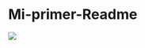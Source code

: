 # Mi-primer-Readme
<!--Este proyecto está basado en la plantilla [Admin Lte3](https://github.com/ColorlibHQ/AdminLTE "Admin Lte3")-->
![](https://images.unsplash.com/photo-1587620962725-abab7fe55159?ixid=MnwxMjA3fDB8MHxwaG90by1wYWdlfHx8fGVufDB8fHx8&ixlib=rb-1.2.1&auto=format&fit=crop&w=1031&q=80)

